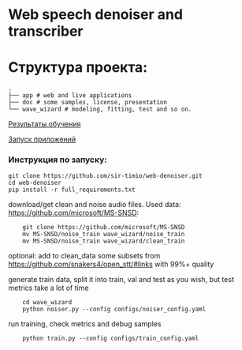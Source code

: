 # Web speech denoiser and transcriber

# Структура проекта:
```
.
├── app # web and live applications
├── doc # some samples, license, presentation
└── wave_wizard # modeling, fitting, test and so on.
```

[Результаты обучения](wave_wizard/README.md)

[Запуск приложений](app/README.md)

### Инструкция по запуску:
```
git clone https://github.com/sir-timio/web-denoiser.git
cd web-denoiser
pip install -r full_requirements.txt 

```
download/get clean and noise audio files. Used data: https://github.com/microsoft/MS-SNSD:

```
    git clone https://github.com/microsoft/MS-SNSD
    mv MS-SNSD/noise_train wave_wizard/noise_train
    mv MS-SNSD/noise_train wave_wizard/clean_train
```


optional: add to clean_data some subsets from https://github.com/snakers4/open_stt/#links with 99%+ quality


generate train data, split it into train, val and test as you wish, but test metrics take a lot of time

```
    cd wave_wizard
    python noiser.py --config configs/noiser_config.yaml
```
run training, check metrics and debug samples

```
    python train.py --config configs/train_config.yaml
```